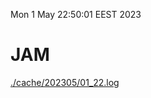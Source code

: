 Mon  1 May 22:50:01 EEST 2023
# JAM
<a href='./cache/202305/01_22.log'>./cache/202305/01_22.log</a>
